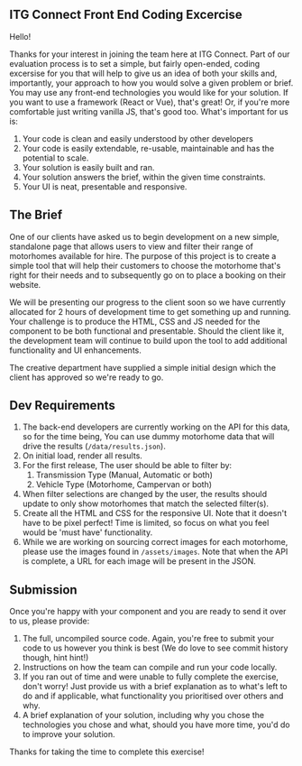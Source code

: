 ## ITG Connect Front End Coding Excercise

Hello!

Thanks for your interest in joining the team here at ITG Connect. Part of our evaluation process is to set a simple, but fairly open-ended, coding excersise for you that will help to give us an idea of both your skills and, importantly, your approach to how you would solve a given problem or brief. You may use any front-end technologies you would like for your solution. If you want to use a framework (React or Vue), that's great! Or, if you're more comfortable just writing vanilla JS, that's good too. What's important for us is:

1. Your code is clean and easily understood by other developers
2. Your code is easily extendable, re-usable, maintainable and has the potential to scale.
3. Your solution is easily built and ran.
4. Your solution answers the brief, within the given time constraints.
5. Your UI is neat, presentable and responsive.

## The Brief

One of our clients have asked us to begin development on a new simple, standalone page that allows users to view and filter their range of motorhomes available for hire. The purpose of this project is to create a simple tool that will help their customers to choose the motorhome that's right for their needs and to subsequently go on to place a booking on their website.

We will be presenting our progress to the client soon so we have currently allocated for 2 hours of development time to get something up and running. Your challenge is to produce the HTML, CSS and JS needed for the component to be both functional and presentable. Should the client like it, the development team will continue to build upon the tool to add additional functionality and UI enhancements.

The creative department have supplied a simple initial design which the client has approved so we're ready to go.

## Dev Requirements

1. The back-end developers are currently working on the API for this data, so for the time being, You can use dummy motorhome data that will drive the results (`/data/results.json`).
2. On initial load, render all results.
3. For the first release, The user should be able to filter by:
    1. Transmission Type (Manual, Automatic or both)
    2. Vehicle Type (Motorhome, Campervan or both)
4. When filter selections are changed by the user, the results should update to only show motorhomes that match the selected filter(s).
5. Create all the HTML and CSS for the responsive UI. Note that it doesn't have to be pixel perfect! Time is limited, so focus on what you feel would be 'must have' functionality.
6. While we are working on sourcing correct images for each motorhome, please use the images found in `/assets/images`. Note that when the API is complete, a URL for each image will be present in the JSON.

## Submission

Once you're happy with your component and you are ready to send it over to us, please provide:

1. The full, uncompiled source code. Again, you're free to submit your code to us however you think is best (We do love to see commit history though, hint hint!)
2. Instructions on how the team can compile and run your code locally.
3. If you ran out of time and were unable to fully complete the exercise, don't worry! Just provide us with a brief explanation as to what's left to do and if applicable, what functionality you prioritised over others and why.
4. A brief explanation of your solution, including why you chose the technologies you chose and what, should you have more time, you'd do to improve your solution.

Thanks for taking the time to complete this exercise!
